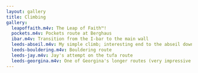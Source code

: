 ```yaml
---
layout: gallery
title: Climbing
gallery:
  leapoffaith.m4v: The Leap of Faith™!
  pockets.m4v: Pockets route at Berghaus
  ibar.m4v: Transition from the I-bar to the main wall
  leeds-abseil.m4v: My simple climb; interesting end to the abseil down...
  leeds-bouldering.m4v: Bouldering route
  leeds-jay.m4v: Jay's attempt on the tufa route
  leeds-georgina.m4v: One of Georgina's longer routes (very impressive!)
---
```

